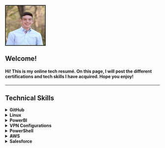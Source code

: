 <img src="IMG_2613.JPG" alt="Rooks Hunter Avatar" width="128" height="128" align="center" border="2">

<h2>Welcome!</h2>
<h4>Hi! This is my online tech resumé. On this page, I will post the different certifications and tech skills I have acquired. Hope you enjoy!</h4>
<hr>

<h2><b>Technical Skills</b></h2>

<details closed>
  <summary><b>GitHub</b></summary>
  <br>
  <p>I completed the "First Day on Github" and "First Week on Github" Learning Paths. As a result of the training, I learned about the basic workflow and operations involved in utillizing Github to its full potential.
    Skills developed include:
  <ul>
    <li>Communicating Using Markdown</li>
    <li>Uploading a project to Github</li>
    <li>Customizing Github pages</li>
    <li>Utilizing pull requests</li>
    <li>Resolving merge conflicts</li>
    <li>Securing workflows</li>

  </ul>
  <img src="Screen Shot 2019-09-04 at 10.44.09 AM.png" alt="First Day on GitHub" width="600" height="400" border="2">
  <img src="github-2.png" alt="First Week on GitHub" width="600" height="400" border="2">
  </p>
</details>

<details closed>
  <summary><b>Linux</b></summary>
  <br>
  <p>I completed the 16-hour LPI Linux Essentials course offered in Linux Academy. This course provided a broad overview of the functions available within Linux specifically utilizing the command line to accomplish a task. Some of the specific topics discussed within the course included:
  <ul>
    <li>Understanding command line basics</li>
    <li>Linux-embedded systems</li>
    <li>Using directories and listing files</li>
    <li>Archivig file using command line</li>
    <li>Searching and exracting data from files</li>
    <li>Understanding computer hardware</li>
    <li>Managing file permissions and ownership</li>

  </ul>
  </p>
    <img src="LinuxCertificate.JPG" alt="Linux Certificate" width="600" height="400" border="2">
   <br>
   <br>
  <p>To illustrate knowledge of Linux, I used Algo VPN to set up my personal Wireguard and IPSEC VPN. In order to run my Algo server, I ran it on my local system and let it set up a new virtual machine for me. I used Digital Ocean as my cloud hosting provider, and I created an Ubuntu virtual machine. After installng the Algo scripts and dependencies, I used Wireguard to configure my VPN.
    <br>
    <br> Below is a PoC of my VPN. The left two windows are pictures of <a href="ipleak.net">ipleak.net</a>. The far left is ipleak.net when Wireguard is deactivated. The middle window is the output displayed on ipleak.net when my Wireguard is activated. Lastly, the far right window is Digital Ocean, which contains my VPN IP address.
  </p>
  <h2>AlgoVPN through Digital Ocean</h2>
<img src="VPN_Proof.PNG" alt="Algo VPN Proof of Completion" width="650" height="300" border="2">
<br>
<br>
    
</details>

<details closed>
  <summary><b>PowerBI</b></summary>
  <br>
  <p>I auditted the <a href="https://www.edx.org/course/analyzing-visualizing-data-power-bi-4"> Analyzing and Visualizong Data with Power BI</a> course by edX. This course taught me the intricacies of PowerBI including how to utilize PowerBI for analytical purposes. Below is a list of specific skills taught in the course followed by a walkthrough of a personal dashboard I created.
    <ul>
    <li>Data Transformations</li>
    <li>Managing Data</li>
    <li>Optimizing Models</li>
    <li>Utilizing Data Visualizations</li>
    <li>Configuring Dashboards</li>

  </p>
  <img src="PowerBICourse.JPG" alt="Power BI Proof of Completion" width="600" height="300" border="2">
  </ul>
  Click the following link for walkthrough of my Power BI dashboard: <a href="https://youtu.be/xPzbK4cgHco">Rooks Hunter's Supplier Quality Analysis Dashboard</a>
  </p>
  <img src="PowerBIScreenshot.JPG" alt="Power BI Screenshot" width="600" height="300" border="2">
</details>

<details closed>
  <summary><b>VPN Configurations</b></summary>
  <br>
  <p>In this task I used Algo VPN to set up my personal Wireguard and IPSEC VPN. In order to run my Algo server, I ran it on my local system and let it set up a new virtual machine for me. I used Digital Ocean as my cloud hosting provider, and I created an Ubuntu virtual machine. After installng the Algo scripts and dependencies, I used Wireguard to configure my VPN.
  <br>
  <br>
    Below is a screen shot of three windows. The left two windows are pictures of <a href="ipleak.net">ipleak.net</a>. The far left is ipleak.net when Wireguard is deactivated. The middle window is the output displayed on ipleak.net when my Wireguard is activated. Lastly, the far right window is Digital Ocean, which contains my VPN IP address.
  </p>
  <h2>AlgoVPN through Digital Ocean</h2>
<img src="VPN_Proof.PNG" alt="Algo VPN Proof of Completion" width="650" height="300" border="2">
<br>
<br>
<h2>AlgoVPN through AWS EC2 instance</h2>

<img src="AlgoVPNaws.PNG" alt="Algo VPN Proof of Completion" width="650" height="300" border="2">
<br>
<br>
<h2>OpenVPN through AWS EC2 instance</h2>

<img src="OpenVPN.PNG" alt="Algo VPN Proof of Completion" width="550" height="200" border="2">
<img src="OpenVPN2.PNG" alt="Algo VPN Proof of Completion" width="550" height="200" border="2">

</details>

<details closed>
  <summary><b>PowerShell</b></summary>
  <br>
  <p>I completed the <a href="https://www.linkedin.com/learning/powershell-5-essential-training"> PowerShell 5 Essential Training</a> found on LinkedIn Learning. This course taught me the basic ins-and-outs of PowerShell along with how to use it to optimize management. More specifically, I learned how to discover commands using "Get-Help *<i>command</i>*", how to utilize "Get-Service", adding snappins for more cmdlets, dynamic importing of modules, comparing data using operators and "Where-Object", running script files and much more.  Below is a broader view of the topics covered during the training along with the certificate provided upon completion of the course:
  <ul>
    <li>Getting Ready for Powershell</li>
    <li>Discovery and Getting Help</li>
    <li>Extending Your Capabilities with Powershell</li>
    <li>Using the Power of the Pipeline</li>
    <li>Getting More out of Objects</li>
    <li>Scripts and Automation</li>
    <li>Scalable Management with Powershell Remoting</li>

  </ul>
  </p> 
  <img src="PowerShellCertificate.PNG" alt="Algo VPN Proof of Completion" width="450" height="300" border="2">
</details>

<details closed>
  <summary><b>AWS</b></summary>
  <br>
  <p>I completed the AWS Essentials course on Linux Academy. This course functioned as a guide for how to get started within AWS. Topics discussed included managing AWS access with users, groups and roles, networking services and connectivity, compute services, storage services, database services, loadbalancing, elasticity, scalability, and serverless compute. In order illustrate my understanding of the previous topics, I took part in the following hands-on labs:
  <ul>
    <li>Creating a basic function to shut down and EC2 instance</li>
    <li>Setting up an application load balancer with an auto scaling group and route 53</li>
    <li>Created an Amazon Aurora RDS database</li>
    <li>Created a basic Amazon S3 lifecycle policy</li>
    <li>Created Amazon S3 buckets, managing objects and enabling versioning</li>
    <li>Created a Linux EC2 instance in AWS and connect using SSH</li>
    <li>Created a basic VPC and associated components</li>
  </ul>
  </p>
  
  <img src="AWS_Essentials.PNG" alt="AWS Proof of Completion" width="600" height="400" border="2">
  
</details>
  
<details closed>
  <summary><b>Salesforce</b></summary>
  <br>
  <p>I went through the Admin Beginner Trail on Trailhead in order to introduce myself to Salesforce. Through the course I was able to learn a lot about how organizations can customize their customer relationship platforms. Some of the specific topics I learned were how to import and export data, use the schema builder for editing entities, create custom buttons and links and prompting user engagements.  The specific modules I covered within this Trail were:
  <ul>
    <li>Salesforce Platform Basics</li>
    <li>Data Modeling</li>
    <li>Data Management</li>
    <li>Lightning Experience Customization</li>
    <li>Salesforce Mobile App Customization</li>
    <li>User Engagement</li>
    <li>Reports and Dashboards for Lightning Experience</li>
  </ul>
  </p> 
  <img src="Salesforce.PNG" alt="AWS Proof of Completion" width="700" height="175" border="2">
</details>
